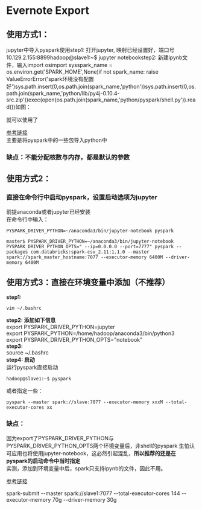 # Evernote Export

## 使用方式1：

jupyter中导入pyspark使用step1: 打开jupyter, 映射已经设置好，端口号10.129.2.155:8899hadoop@slave1:~$ jupyter notebookstep2: 新建ipynb文件，输入import osimport sysspark\_name = os.environ.get\('SPARK\_HOME',None\)if not spark\_name:    raise ValueErrorError\('spark环境没有配置好'\)sys.path.insert\(0,os.path.join\(spark\_name,'python'\)\)sys.path.insert\(0,os.path.join\(spark\_name,'python/lib/py4j-0.10.4-src.zip'\)\)exec\(open\(os.path.join\(spark\_name,'python/pyspark/shell.py'\)\).read\(\)\)如图：  
   
 就可以使用了

[参考链接](https://blog.csdn.net/dxyna/article/details/79772343)  
 主要是将pyspark中的一些包导入python中

### 缺点：不能分配核数与内存，都是默认的参数

## 使用方式2：

### 直接在命令行中启动pyspark，设置启动选项为jupyter

前提anaconda或者jupyter已经安装  
 在命令行中输入：

```text
PYSPARK_DRIVER_PYTHON=~/anaconda3/bin/jupyter-notebook pyspark
```

```text
master$ PYSPARK_DRIVER_PYTHON=~/anaconda3/bin/jupyter-notebook PYSPARK_DRIVER_PYTHON_OPTS=" --ip=0.0.0.0 --port=7777" pyspark --packages com.databricks:spark-csv_2.11:1.1.0 --master spark://spark_master_hostname:7077 --executor-memory 6400M --driver-memory 6400M

```

## 使用方式3：直接在环境变量中添加（不推荐）

**step1:**

```text
vim ~/.bashrc
```

**step2: 添加如下信息**  
 export PYSPARK\_DRIVER\_PYTHON=jupyter  
 export PYSPARK\_PYTHON=/home/hadoop/anaconda3/bin/python3  
 export PYSPARK\_DRIVER\_PYTHON\_OPTS="notebook"  
 **step3:**  
 source ~/.bashrc  
 **step4: 启动**  
 运行pyspark直接启动

```text
hadoop@slave1:~$ pyspark
```

或者指定一些：

```text
pyspark --master spark://slave:7077 --executor-memory xxxM --total-executor-cores xx
```

### 缺点：

因为export了PYSPARK\_DRIVER\_PYTHON与PYSPARK\_DRIVER\_PYTHON\_OPTS两个环境变量后，非shell的pyspark 生怕认可应用也将使用jupyter-notebook，这必然引起混乱，**所以推荐的还是在pyspark的启动命令中当时指定**  
 实测，添加到环境变量中后，spark只支持ipynb的文件，因此不用。

[参考链接](https://blog.csdn.net/NJZhuJinhua/article/details/79441217)

spark-submit --master spark://slave1:7077 --total-executor-cores 144 --executor-memory 70g --driver-memory 30g

